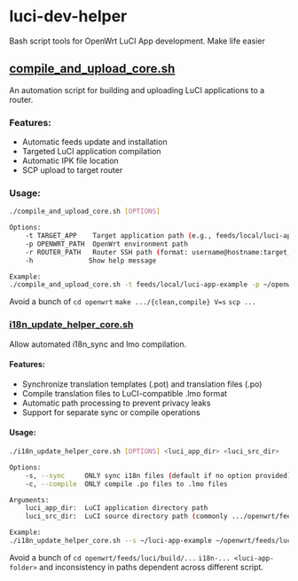 # luci-dev-helper
Bash script tools for OpenWrt LuCI App development. Make life easier

## [compile_and_upload_core.sh](compile_and_upload_core.sh)
An automation script for building and uploading LuCI applications to a router.

### Features:
- Automatic feeds update and installation
- Targeted LuCI application compilation
- Automatic IPK file location
- SCP upload to target router

### Usage:
```bash
./compile_and_upload_core.sh [OPTIONS]

Options:
    -t TARGET_APP    Target application path (e.g., feeds/local/luci-app-example)
    -p OPENWRT_PATH  OpenWrt environment path
    -r ROUTER_PATH   Router SSH path (format: username@hostname:target_path)
    -h              Show help message

Example:
./compile_and_upload_core.sh -t feeds/local/luci-app-example -p ~/openwrt -r root@192.168.1.1:~
```

Avoid a bunch of `cd openwrt` `make .../{clean,compile} V=s` `scp ...`

### [i18n_update_helper_core.sh](i18n_update_helper_core.sh)
Allow automated i18n_sync and lmo compilation.

#### Features:
- Synchronize translation templates (.pot) and translation files (.po)
- Compile translation files to LuCI-compatible .lmo format
- Automatic path processing to prevent privacy leaks
- Support for separate sync or compile operations

#### Usage:
```bash
./i18n_update_helper_core.sh [OPTIONS] <luci_app_dir> <luci_src_dir>

Options:
    -s, --sync     ONLY sync i18n files (default if no option provided)
    -c, --compile  ONLY compile .po files to .lmo files

Arguments:
    luci_app_dir:  LuCI application directory path
    luci_src_dir:  LuCI source directory path (commonly .../openwrt/feeds/luci)

Example:
./i18n_update_helper_core.sh --s ~/luci-app-example ~/openwrt/feeds/luci
```

Avoid a bunch of `cd openwrt/feeds/luci/build/...` `i18n-... <luci-app-folder>` and inconsistency in paths dependent across different script.